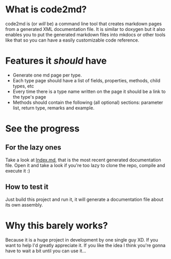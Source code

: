 # What is code2md?

code2md is (or _will_ be) a command line tool that creates markdown pages from a generated XML documentation file. It is similar to doxygen but it also enables you to put the generated markdown files into mkdocs or other tools like that so you can have a easily customizable code reference.

# Features it _should_ have

* Generate one md page per type.
* Each type page should have a list of fields, properties, methods, child types, etc
* Every time there is a type name written on the page it should be a link to the type's page
* Methods should contain the following (all optional) sections: parameter list, return type, remarks and example.

# See the progress

## For the lazy ones

Take a look at [Index.md](generatedOutput/index.md), that is the most recent generated documentation file. Open it and take a look if you're too lazy to clone the repo, compile and execute it :)

## How to test it

Just build this project and run it, it will generate a documentation file about its own assembly.

# Why this barely works?

Because it is a huge project in development by one single guy XD. If you want to help I'd greatly appreciate it. If you like the idea I think you're gonna have to wait a bit until you can use it...
